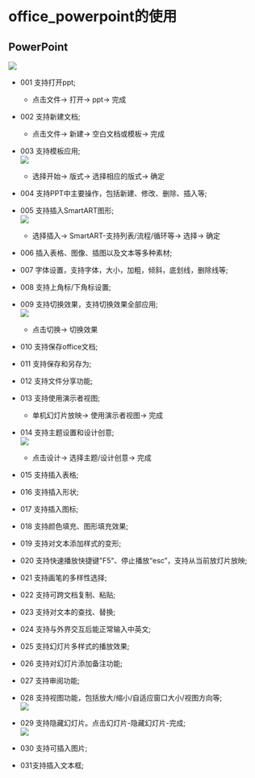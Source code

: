 # office_powerpoint的使用

## PowerPoint   
![](../pic/soft/ppt%E7%95%8C%E9%9D%A2.jpg)

  - 001 支持打开ppt;   
    - 点击文件-> 打开-> ppt-> 完成   

  - 002 支持新建文档;   
    - 点击文件-> 新建-> 空白文档或模板-> 完成   

  - 003 支持模板应用;   
    ![](../pic/soft/ppt%E7%89%88%E5%BC%8F%E5%BA%94%E7%94%A8.png)   
    - 选择开始-> 版式-> 选择相应的版式-> 确定   
  

  - 004 支持PPT中主要操作，包括新建、修改、删除、插入等;   

  - 005 支持插入SmartART图形;   
    ![](../pic/soft/SmartART-.png)   
    - 选择插入-> SmartART-支持列表/流程/循环等-> 选择-> 确定   
  

  - 006 插入表格、图像、插图以及文本等多种素材;   

  - 007 字体设置，支持字体，大小，加粗，倾斜，底划线，删除线等;   

  - 008 支持上角标/下角标设置;   

  - 009 支持切换效果，支持切换效果全部应用;   
    ![](../pic/soft/%E5%88%87%E6%8D%A2%E6%95%88%E6%9E%9C.png)   
    - 点击切换-> 切换效果  
    
  - 010 支持保存office文档;   

  - 011 支持保存和另存为;   

  - 012 支持文件分享功能;   

  - 013 支持使用演示者视图;   
    - 单机幻灯片放映-> 使用演示者视图-> 完成   

  - 014 支持主题设置和设计创意;   
    ![](../pic/soft/%E4%B8%BB%E9%A2%98.png)   
    - 点击设计-> 选择主题/设计创意-> 完成   
  

  - 015 支持插入表格;   

  - 016 支持插入形状;   

  - 017 支持插入图标;   

  - 018 支持颜色填充、图形填充效果;   

  - 019 支持对文本添加样式的变形;   

  - 020 支持快速播放快捷键"F5"、停止播放“esc”，支持从当前放灯片放映;   

  - 021 支持画笔的多样性选择;   

  - 022 支持可跨文档复制、粘贴;   

  - 023 支持对文本的查找、替换;   

  - 024 支持与外界交互后能正常输入中英文;   

  - 025 支持幻灯片多样式的播放效果;   

  - 026 支持对幻灯片添加备注功能;   

  - 027 支持审阅功能;   

  - 028 支持视图功能，包括放大/缩小/自适应窗口大小/视图方向等;   
    ![](../pic/soft/%E8%A7%86%E5%9B%BE.png)   

  - 029 支持隐藏幻灯片。点击幻灯片-隐藏幻灯片-完成;   
    ![](../pic/soft/%E9%9A%90%E8%97%8F%E5%B9%BB%E7%81%AF%E7%89%87.png)   

  - 030 支持可插入图片;   

  - 031支持插入文本框;   
